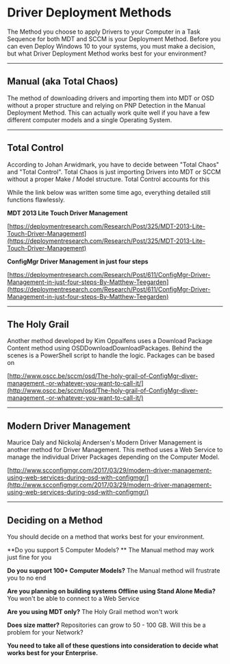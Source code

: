 # Driver Deployment Methods

The Method you choose to apply Drivers to your Computer in a Task Sequence for both MDT and SCCM is your Deployment Method.  Before you can even Deploy Windows 10 to your systems, you must make a decision, but what Driver Deployment Method works best for your environment?

---

## Manual \(aka Total Chaos\)

The method of downloading drivers and importing them into MDT or OSD without a proper structure and relying on PNP Detection in the Manual Deployment Method.  This can actually work quite well if you have a few different computer models and a single Operating System.

---

## Total Control

According to Johan Arwidmark, you have to decide between "Total Chaos" and "Total Control".  Total Chaos is just importing Drivers into MDT or SCCM without a proper Make / Model structure.  Total Control accounts for this

While the link below was written some time ago, everything detailed still functions flawlessly.

**MDT 2013 Lite Touch Driver Management**

[https://deploymentresearch.com/Research/Post/325/MDT-2013-Lite-Touch-Driver-Management](https://deploymentresearch.com/Research/Post/325/MDT-2013-Lite-Touch-Driver-Management)

**ConfigMgr Driver Management in just four steps**

[https://deploymentresearch.com/Research/Post/611/ConfigMgr-Driver-Management-in-just-four-steps-By-Matthew-Teegarden](https://deploymentresearch.com/Research/Post/611/ConfigMgr-Driver-Management-in-just-four-steps-By-Matthew-Teegarden)

---

## The Holy Grail

Another method developed by Kim Oppalfens uses a Download Package Content method using OSDDownloadDownloadPackages.  Behind the scenes is a PowerShell script to handle the logic.  Packages can be based on

[http://www.oscc.be/sccm/osd/The-holy-grail-of-ConfigMgr-diver-management,-or-whatever-you-want-to-call-it/](http://www.oscc.be/sccm/osd/The-holy-grail-of-ConfigMgr-diver-management,-or-whatever-you-want-to-call-it/)

---

## Modern Driver Management

Maurice Daly and Nickolaj Andersen's Modern Driver Management is another method for Driver Management.  This method uses a Web Service to manage the individual Driver Packages depending on the Computer Model.

[http://www.scconfigmgr.com/2017/03/29/modern-driver-management-using-web-services-during-osd-with-configmgr/](http://www.scconfigmgr.com/2017/03/29/modern-driver-management-using-web-services-during-osd-with-configmgr/)

---

## Deciding on a Method

You should decide on a method that works best for your environment.

**Do you support 5 Computer Models? ** The Manual method may work just fine for you

**Do you support 100+ Computer Models?**  The Manual method will frustrate you to no end

**Are you planning on building systems Offline using Stand Alone Media?**  You won't be able to connect to a Web Service

**Are you using MDT only?**  The Holy Grail method won't work

**Does size matter?**  Repositories can grow to 50 - 100 GB.  Will this be a problem for your Network?

**You need to take all of these questions into consideration to decide what works best for your Enterprise.**

